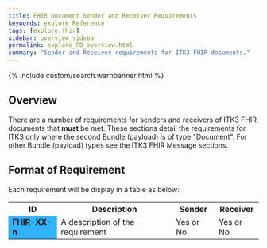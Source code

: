 ```yaml
---
title: FHIR Document Sender and Receiver Requirements
keywords: explore Reference
tags: [explore,fhir]
sidebar: overview_sidebar
permalink: explore_FD_overview.html
summary: "Sender and Receiver requirements for ITK3 FHIR documents."
---
```


{% include custom/search.warnbanner.html %}

## Overview ##

There are a number of requirements for senders and receivers of ITK3 FHIR documents that **must** be met. These sections detail the requirements for ITK3 only where the second Bundle (payload) is of type "Document". For other Bundle (payload) types see the ITK3 FHIR Message sections. 

## Format of Requirement ##
Each requirement will be display in a table as below:

<table style="width:100%;max-width: 100%;">
<tr>
<th>ID</th>
<th>Description</th>
<th>Sender</th>
<th>Receiver</th>
</tr>
<tr>
<td bgcolor="#33b2ff"><b>FHIR-XX-n</b></td>
<td>A description of the requirement</td>
<td>Yes or No</td>
<td>Yes or No</td>
</tr>
</table> 










